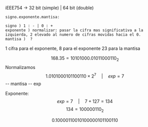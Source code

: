 iEEE754 -> 32 bit (simple) | 64 bit (double)

    signo.exponente.mantisa:

    signo ) 1 : - | 0 : +
    exponente ) normalizar: pasar la cifra mas significativa a la izquierda, 2 elevado al numero de cifras movidas hacia el 0.
    mantisa )  ? 

1 cifra para el exponente,
8 para el exponente
23 para la mantisa


$$ 168.35 = 10101000.01011000110 _{2}$$
Normalizamos
$$ 1.0101000101100110 \times 2^7 \quad|\quad exp = 7$$
-- mantisa  -- exp

Exponente: 
  $$  exp = 7 \quad | \quad 7 + 127 = 134 $$
  $$  134 = 100000110_{2} $$

$$ 0. 10000110 010100000101100110 $$


